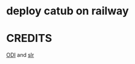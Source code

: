 # deploy catub on railway 
# CREDITS
 [ODI](https://t.me/FEElDED)
 and 
 [slr](https://t.me/shotta_flow_xd)
